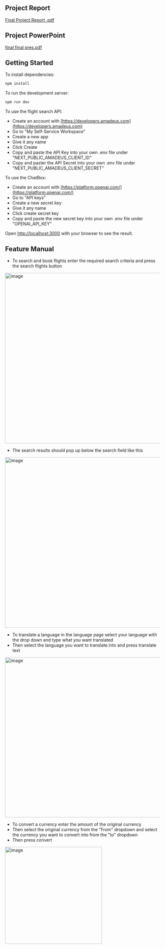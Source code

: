 ## Project Report

[Final Project Report .pdf](https://github.com/COSC-412-group-7/travel-trove-ai/files/13668390/Final.Project.Report.pdf)

## Project PowerPoint

[final final pres.pdf](https://github.com/COSC-412-group-7/travel-trove-ai/files/13668414/final.final.pres.pdf)

## Getting Started

To install dependencies:

```bash
npm install
```

To run the development server:

```bash
npm run dev
```

To use the flight search API:

 - Create an account with [https://developers.amadeus.com](https://developers.amadeus.com)
 - Go to "My Self-Service Workspace"
 - Create a new app
 - Give it any name
 - Click Create
 - Copy and paste the API Key into your own .env file under "NEXT_PUBLIC_AMADEUS_CLIENT_ID"
 - Copy and paster the API Secret into your own .env file under "NEXT_PUBLIC_AMADEUS_CLIENT_SECRET"

To use the ChatBox:

 - Create an account with [https://platform.openai.com/](https://platform.openai.com/)
 - Go to "API keys"
 - Create a new secret key
 - Give it any name
 - Click create secret key
 - Copy and paste the new secret key into your own .env file under "OPENAI_API_KEY"

Open [http://localhost:3000](http://localhost:3000) with your browser to see the result.

## Feature Manual

 - To search and book flights enter the required search criteria and press the search flights button
<img width="554" alt="image" src="https://github.com/COSC-412-group-7/travel-trove-ai/assets/104221232/a1d7907b-a865-4f68-aa93-167305c9bd4d">

 - The search results should pop up below the search field like this
<img width="554" alt="image" src="https://github.com/COSC-412-group-7/travel-trove-ai/assets/104221232/471d13ec-8f3f-4c9e-920d-4c6e996f543a">

 - To translate a language in the language page select your language with the drop down and type what you want translated
 - Then select the language you want to translate into and press translate text
<img width="520" alt="image" src="https://github.com/COSC-412-group-7/travel-trove-ai/assets/104221232/64c6b3e9-901c-402a-8411-b49956936a81">

 - To convert a currency enter the amount of the original currency
 - Then select the original currency from the "From" dropdown and select the currency you want to convert into from the "to" dropdown
 - Then press convert
<img width="315" alt="image" src="https://github.com/COSC-412-group-7/travel-trove-ai/assets/104221232/d2ad5a78-1a0e-4ac2-81fb-51e857f874e5">
